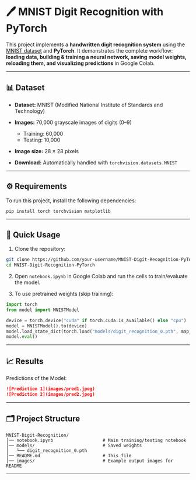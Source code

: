 # 🖊️ MNIST Digit Recognition with PyTorch

This project implements a **handwritten digit recognition system** using the [MNIST dataset](http://yann.lecun.com/exdb/mnist/) and **PyTorch**. It demonstrates the complete workflow: **loading data, building & training a neural network, saving model weights, reloading them, and visualizing predictions** in Google Colab.

---

## 📊 Dataset

* **Dataset:** MNIST (Modified National Institute of Standards and Technology)
* **Images:** 70,000 grayscale images of digits (0–9)

  * Training: 60,000
  * Testing: 10,000
* **Image size:** 28 × 28 pixels
* **Download:** Automatically handled with `torchvision.datasets.MNIST`

---

## ⚙️ Requirements

To run this project, install the following dependencies:

```bash
pip install torch torchvision matplotlib
```
---

## 🚀 Quick Usage

1. Clone the repository:

```bash
git clone https://github.com/your-username/MNIST-Digit-Recognition-PyTorch.git
cd MNIST-Digit-Recognition-PyTorch
```

2. Open `notebook.ipynb` in Google Colab and run the cells to train/evaluate the model.

3. To use pretrained weights (skip training):

```python
import torch
from model import MNISTModel

device = torch.device("cuda" if torch.cuda.is_available() else "cpu")
model = MNISTModel().to(device)
model.load_state_dict(torch.load("models/digit_recognition_0.pth", map_location=device))
model.eval()
```

---

## 📈 Results

Predictions of the Model:
```markdown
![Prediction 1](images/pred1.jpeg)
![Prediction 2](images/pred2.jpeg)
```

---

## 🗂️ Project Structure

```
MNIST-Digit-Recognition/
│── notebook.ipynb                   # Main training/testing notebook
│── models/                          # Saved weights
│   └── digit_recognition_0.pth
│── README.md                        # This file
│── images/                          # Example output images for README
```

---
